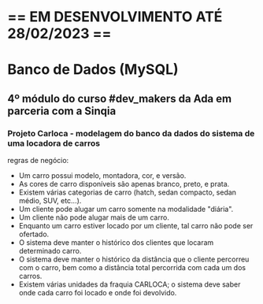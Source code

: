 # == EM DESENVOLVIMENTO ATÉ 28/02/2023 ==

# Banco de Dados (MySQL)
## 4º módulo do curso #dev_makers da Ada em parceria com a Sinqia
### Projeto Carloca - modelagem do banco da dados do sistema de uma locadora de carros

regras de negócio:
- Um carro possui modelo, montadora, cor, e versão.
- As cores de carro disponíveis são apenas branco, preto, e prata.
- Existem várias categorias de carro (hatch, sedan compacto, sedan médio, SUV, etc...).
- Um cliente pode alugar um carro somente na modalidade "diária".
- Um cliente não pode alugar mais de um carro<!-- ao mesmo tempo ?-->. 
- Enquanto um carro estiver locado por um cliente, tal carro não pode ser ofertado.
- O sistema deve manter o histórico dos clientes que locaram determinado carro.
- O sistema deve manter o histórico da distância que o cliente percorreu com o carro, bem como a distância total percorrida com cada um dos carros.
- Existem várias unidades da fraquia CARLOCA; o sistema deve saber onde cada carro foi locado e onde foi devolvido.
